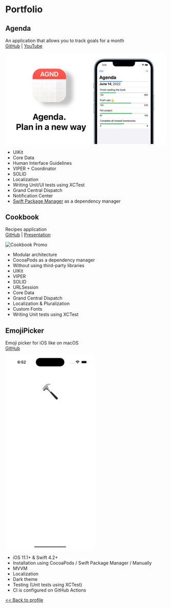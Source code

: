 # Portfolio

## Agenda

An application that allows you to track goals for a month<br>
[GitHub](https://github.com/htmlprogrammist/Agenda) | [YouTube](https://youtu.be/Pw6n4QYfHaQ)

![Agenda Promo](Agenda.png)

- UIKit
- Core Data
- Human Interface Guidelines
- VIPER + Coordinator
- SOLID
- Localization
- Writing Unit/UI tests using XCTest
- Grand Central Dispatch
- Notification Center
- [Swift Package Manager](https://www.swift.org/package-manager/) as a dependency manager

## Cookbook

Recipes application<br>
[GitHub](https://github.com/iCookbook) | [Presentation](https://drive.google.com/file/d/1vXaAaW-q5Q1CIdaIX6W5RSu7f6Z_FQ6y/view?usp=sharing)

![Cookbook Promo](Cookbook.png)

- Modular architecture
- CocoaPods as a dependency manager
- Without using third-party libraries
- UIKit
- VIPER
- SOLID
- URLSession
- Core Data
- Grand Central Dispatch
- Localization & Pluralization
- Custom Fonts
- Writing Unit tests using XCTest

## EmojiPicker

Emoji picker for iOS like on macOS<br>
[GitHub](https://github.com/htmlprogrammist/EmojiPicker)

<img src="EmojiPicker.gif" width="280" alt="EmojiPicker Promo">

- iOS 11.1+ & Swift 4.2+
- Installation using CocoaPods / Swift Package Manager / Manually
- MVVM
- Localization
- Dark theme
- Testing (Unit tests using XCTest)
- CI is configured on GitHub Actions

[<< Back to profile](https://github.com/htmlprogrammist)
